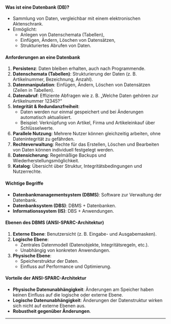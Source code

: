 
#### **Was ist eine Datenbank (DB)?**
- Sammlung von Daten, vergleichbar mit einem elektronischen Aktenschrank.
- Ermöglicht:
  - Anlegen von Datenschemata (Tabellen),
  - Einfügen, Ändern, Löschen von Datensätzen,
  - Strukturiertes Abrufen von Daten.

#### **Anforderungen an eine Datenbank**
1. **Persistenz**: Daten bleiben erhalten, auch nach Programmende.
2. **Datenschemata (Tabellen)**: Strukturierung der Daten (z. B. Artikelnummer, Bezeichnung, Anzahl).
3. **Datenmanipulation**: Einfügen, Ändern, Löschen von Datensätzen (Zeilen in Tabellen).
4. **Datenabruf**: Effiziente Abfragen wie z. B. „Welche Daten gehören zur Artikelnummer 12345?“
5. **Integrität & Redundanzfreiheit**:
   - Daten werden nur einmal gespeichert und bei Änderungen automatisch aktualisiert.
   - Beispiel: Verknüpfung von Artikel, Firma und Artikeleinkauf über Schlüsselwerte.
6. **Parallele Nutzung**: Mehrere Nutzer können gleichzeitig arbeiten, ohne Datenintegrität zu gefährden.
7. **Rechteverwaltung**: Rechte für das Erstellen, Löschen und Bearbeiten von Daten können individuell festgelegt werden.
8. **Datensicherung**: Regelmäßige Backups und Wiederherstellungsmöglichkeit.
9. **Katalog**: Übersicht über Struktur, Integritätsbedingungen und Nutzerrechte.

#### **Wichtige Begriffe**
- **Datenbankmanagementsystem (DBMS)**: Software zur Verwaltung der Datenbank.
- **Datenbanksystem (DBS)**: DBMS + Datenbanken.
- **Informationssystem (IS)**: DBS + Anwendungen.

#### **Ebenen des DBMS (ANSI-SPARC-Architektur)**
1. **Externe Ebene**: Benutzersicht (z. B. Eingabe- und Ausgabemasken).
2. **Logische Ebene**:
   - Zentrales Datenmodell (Datenobjekte, Integritätsregeln, etc.).
   - Unabhängig von konkreten Anwendungen.
3. **Physische Ebene**:
   - Speicherstruktur der Daten.
   - Einfluss auf Performance und Optimierung.

#### **Vorteile der ANSI-SPARC-Architektur**
- **Physische Datenunabhängigkeit**: Änderungen am Speicher haben keinen Einfluss auf die logische oder externe Ebene.
- **Logische Datenunabhängigkeit**: Änderungen der Datenstruktur wirken sich nicht auf externe Ebenen aus.
- **Robustheit gegenüber Änderungen**.

---
